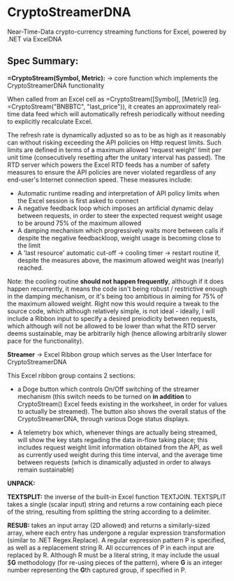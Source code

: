 # CryptoStreamerDNA
Near-Time-Data crypto-currency streaming functions for Excel, powered by .NET via ExcelDNA

## Spec Summary:

**=CryptoStream(Symbol, Metric):** -> core function which implements the CryptoStreamerDNA functionality

When called from an Excel cell as =CryptoStream([Symbol], [Metric]) (eg. =CryptoStream("BNBBTC", "last_price")), it creates an approximately real-time data feed which will automatically refresh periodically without needing to explicitly recalculate Excel. 

The refresh rate is dynamically adjusted so as to be as high as it reasonably can without risking exceeding the API policies on Http request limits. Such limits are defined in terms of a maximum allowed 'request weight' limit per unit time (consecutively resetting after the unitary interval has passed). The RTD server which powers the Excel RTD feeds has a number of safety measures to ensure the API policies are never violated regardless of any end-user's Internet connection speed. These measures include:

- Automatic runtime reading and interpretation of API policy limits when the Excel session is first asked to connect
- A negative feedback loop which imposes an artificial dynamic delay between requests, in order to steer the expected request weight usage to be around 75% of the maximum allowed
- A damping mechanism which progressively waits more between calls if despite the negative feedbackloop, weight usage is becoming close to the limit
- A 'last resource' automatic cut-off -> cooling timer -> restart routine if, despite the measures above, the maximum allowed weight was (nearly) reached. 

Note: the cooling routine **should not happen frequently**, although if it does happen recurrently, it means the code isn't being robust / restrictive enough in the damping mechanism, or it's being too ambitious in aiming for 75% of the maximum allowed weight. Right now this would require a tweak to the source code, which although relatively simple, is not ideal - ideally, I will include a Ribbon input to specify a desired preiodicity between requests, which although will not be allowed to be lower than what the RTD server deems sustainable, may be arbitrarily high (hence allowing arbitrarily slower pace for the functionality).

**Streamer** -> Excel Ribbon group which serves as the User Interface for CryptoStreamerDNA

This Excel ribbon group contains 2 sections: 

- a Doge button which controls On/Off switching of the streamer mechanism (this switch needs to be turned on **in addition** to CryptoStream() Excel feeds existing in the worksheet, in order for values to actually be streamed). The button also shows the overall status of the CryptoStreamerDNA, through various Doge status displays.

- A telemetry box which, whenever things are actually being streamed, will show the key stats regading the data in-flow taking place; this includes request weight limit information obtained from the API, as well as currently used weight during this time interval, and the average time between requests (which is dinamically adjusted in order to always remain sustainable)

**UNPACK:** 


**TEXTSPLIT:** the inverse of the built-in Excel function TEXTJOIN. TEXTSPLIT takes a single (scalar input) string and returns a row containing each piece of the string, resulting from splitting the string according to a delimiter.

**RESUB:** takes an input array (2D allowed) and returns a similarly-sized array, where each entry has undergone a regular expression transformation (similar to .NET Regex.Replace). A regular expression pattern P is specified, as well as a replacement string R. All occurrences of P in each input are replaced by R. Although R must be a literal string, it may include the usual $**G** methodology (for re-using pieces of the pattern), where **G** is an integer number representing the **G**th captured group, if specified in P.

